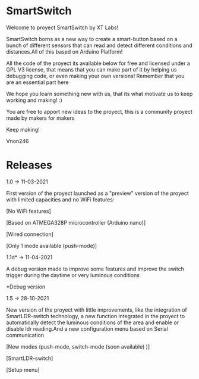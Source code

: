 # SmartSwitch
Welcome to proyect SmartSwitch by XT Labs!

SmartSwitch borns as a new way to create a smart-button
based on a bunch of different sensors that can read and
detect different conditions and distances.All of this based
on Arduino Platform!

All the code of the proyect its available below for free and licensed 
under a GPL V3 license, that means that you can make part of it by 
helping us debugging code, or even making your own versions! 
Remember that you are an essential part here

We hope you learn something new with us, that its what motivate us to keep working
and making! :)

You are free to apport new ideas to the proyect, this is a community proyect made by
makers for makers

Keep making!

Vnon246


# Releases

1.0 -> 11-03-2021

First version of the proyect launched as a "preview" version
of the proyect with limited capacities and no WiFi features:

  [No WiFi features]
  
  [Based on ATMEGA328P microcontroller (Arduino nano)]
  
  [Wired connection]
  
  [Only 1 mode available (push-mode)]
  

1.1d* -> 11-04-2021

A debug version made to improve some features and improve the
switch trigger during the daytime or very luminous conditions

*Debug version

1.5 -> 28-10-2021

New version of the proyect with little improvements, like 
the integration of SmartLDR-switch technology, a new function 
integrated in the proyect to automatically detect the
luminous conditions of the area and enable or disable ldr
reading.And a new configuration menu based on Serial communication

  [New modes (push-mode, switch-mode (soon available) )]
  
  [SmartLDR-switch]
  
  [Setup menu]
  

